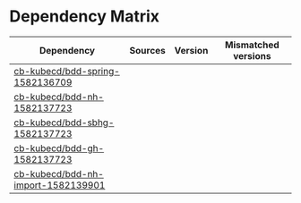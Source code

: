 # Dependency Matrix

Dependency | Sources | Version | Mismatched versions
---------- | ------- | ------- | -------------------
[cb-kubecd/bdd-spring-1582136709](https://github.com/cb-kubecd/bdd-spring-1582136709.git) |  | []() | 
[cb-kubecd/bdd-nh-1582137723](https://github.com/cb-kubecd/bdd-nh-1582137723.git) |  | []() | 
[cb-kubecd/bdd-sbhg-1582137723](https://github.com/cb-kubecd/bdd-sbhg-1582137723.git) |  | []() | 
[cb-kubecd/bdd-gh-1582137723](https://github.com/cb-kubecd/bdd-gh-1582137723.git) |  | []() | 
[cb-kubecd/bdd-nh-import-1582139901](https://github.com/cb-kubecd/bdd-nh-import-1582139901.git) |  | []() | 
